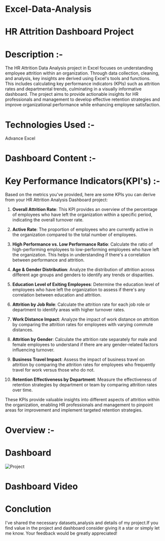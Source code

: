 # Excel-Data-Analysis
# HR Attrition Dashboard Project 
# Description :-
The HR Attrition Data Analysis project in Excel focuses on understanding employee attrition within an organization. Through data collection, cleaning, and analysis, key insights are derived using Excel's tools and functions. This includes calculating key performance indicators (KPIs) such as attrition rates and departmental trends, culminating in a visually informative dashboard. The project aims to provide actionable insights for HR professionals and management to develop effective retention strategies and improve organizational performance while enhancing employee satisfaction.
# Technologies Used :-
Advance Excel
# Dashboard Content :-
# Key Performance Indicators(KPI's) :-

Based on the metrics you've provided, here are some KPIs you can derive from your HR Attrition Analysis Dashboard project:

1. **Overall Attrition Rate**: This KPI provides an overview of the percentage of employees who have left the organization within a specific period, indicating the overall turnover rate.

2. **Active Rate**: The proportion of employees who are currently active in the organization compared to the total number of employees.

3. **High Performance vs. Low Performance Ratio**: Calculate the ratio of high-performing employees to low-performing employees who have left the organization. This helps in understanding if there's a correlation between performance and attrition.

4. **Age & Gender Distribution**: Analyze the distribution of attrition across different age groups and genders to identify any trends or disparities.

5. **Education Level of Exiting Employees**: Determine the education level of employees who have left the organization to assess if there's any correlation between education and attrition.

6. **Attrition by Job Role**: Calculate the attrition rate for each job role or department to identify areas with higher turnover rates.

7. **Work Distance Impact**: Analyze the impact of work distance on attrition by comparing the attrition rates for employees with varying commute distances.

8. **Attrition by Gender**: Calculate the attrition rate separately for male and female employees to understand if there are any gender-related factors influencing turnover.

9. **Business Travel Impact**: Assess the impact of business travel on attrition by comparing the attrition rates for employees who frequently travel for work versus those who do not.

10. **Retention Effectiveness by Department**: Measure the effectiveness of retention strategies by department or team by comparing attrition rates over time.

These KPIs provide valuable insights into different aspects of attrition within the organization, enabling HR professionals and management to pinpoint areas for improvement and implement targeted retention strategies.
# Overview :-
# Dashboard
![Project](https://github.com/Yuvashree2505/Excel-Data-Analysis/assets/110049403/a8252e01-8beb-46b0-988e-5e2689d0dd31)

# Dashboard Video
# Conclution
I've shared the necessary datasets,analysis and details of my project.If you find value in the project and dashboard consider giving it a star or simply let me know. Your feedback would be greatly appreciated!


